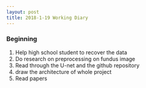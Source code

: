 ```yaml
---
layout: post
title: 2018-1-19 Working Diary
---
```

### Beginning  
1. Help high school student to recover the data  
2. Do research on preprocessing on fundus image  
3. Read through the U-net and the github repository  
4. draw the architecture of whole project  
5. Read papers  

